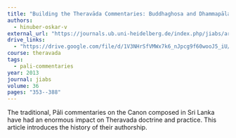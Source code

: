 ```yaml
---
title: "Building the Theravāda Commentaries: Buddhaghosa and Dhammapāla as Authors, Compilers, Redactors, Editors and Critics"
authors:
  - hinuber-oskar-v
external_url: "https://journals.ub.uni-heidelberg.de/index.php/jiabs/article/download/23450/17206/"
drive_links:
  - "https://drive.google.com/file/d/1V3NHrSfVMWx7k6_nJpcg9f60wooJ5_iU/view?usp=drivesdk"
course: theravada
tags:
  - pali-commentaries
year: 2013
journal: jiabs
volume: 36
pages: "353--388"
---
```


The traditional, Pāli commentaries on the Canon composed in Sri Lanka have had an enormous impact on Theravada doctrine and practice. This article introduces the history of their authorship.

